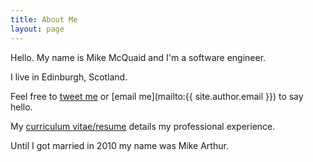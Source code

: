 ```yaml
---
title: About Me
layout: page
---
```

Hello. My name is Mike McQuaid and I'm a software engineer.

I live in Edinburgh, Scotland.

Feel free to [tweet me](http://twitter.com/MikeMcQuaid) or [email me](mailto:{{ site.author.email }}) to say hello.

My [curriculum vitae/resume](/cv.md) details my professional experience.

Until I got married in 2010 my name was Mike Arthur.
